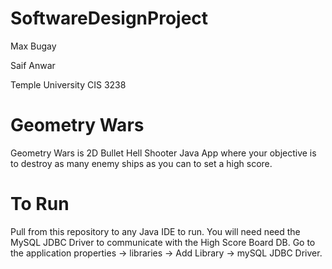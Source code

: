 # SoftwareDesignProject
Max Bugay

Saif Anwar

Temple University CIS 3238
# Geometry Wars
Geometry Wars is 2D Bullet Hell Shooter Java App where your objective is to destroy as many enemy ships as you can to set a high score.

# To Run
Pull from this repository to any Java IDE to run. You will need need the MySQL JDBC Driver to communicate with the High Score Board DB.
Go to the application properties -> libraries -> Add Library -> mySQL JDBC Driver. 
